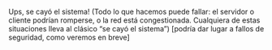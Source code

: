Ups, se cayó el sistema! (Todo lo que hacemos puede fallar: el servidor o cliente podrían romperse, o la red está congestionada. Cualquiera de estas situaciones lleva al clásico “se cayó el sistema”) [podría dar lugar a fallos de seguridad, como veremos en breve] 
